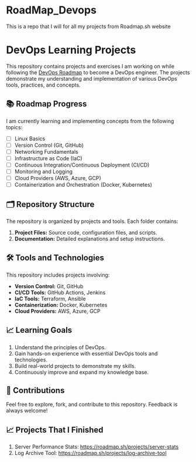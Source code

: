 # RoadMap_Devops
This is a repo that I will for all my projects from Roadmap.sh website

# DevOps Learning Projects

This repository contains projects and exercises I am working on while following the [DevOps Roadmap](https://roadmap.sh/devops) to become a DevOps engineer. The projects demonstrate my understanding and implementation of various DevOps tools, practices, and concepts.

## 📚 Roadmap Progress
I am currently learning and implementing concepts from the following topics:
- [ ] Linux Basics
- [ ] Version Control (Git, GitHub)
- [ ] Networking Fundamentals
- [ ] Infrastructure as Code (IaC)
- [ ] Continuous Integration/Continuous Deployment (CI/CD)
- [ ] Monitoring and Logging
- [ ] Cloud Providers (AWS, Azure, GCP)
- [ ] Containerization and Orchestration (Docker, Kubernetes)

## 🗂️ Repository Structure
The repository is organized by projects and tools. Each folder contains:
1. **Project Files:** Source code, configuration files, and scripts.
2. **Documentation:** Detailed explanations and setup instructions.


## 🛠️ Tools and Technologies
This repository includes projects involving:
- **Version Control:** Git, GitHub
- **CI/CD Tools:** GitHub Actions, Jenkins
- **IaC Tools:** Terraform, Ansible
- **Containerization:** Docker, Kubernetes
- **Cloud Providers:** AWS, Azure, GCP

## 📈 Learning Goals
1. Understand the principles of DevOps.
2. Gain hands-on experience with essential DevOps tools and technologies.
3. Build real-world projects to demonstrate my skills.
4. Continuously improve and expand my knowledge base.

## 🤝 Contributions
Feel free to explore, fork, and contribute to this repository. Feedback is always welcome!



## 📈 Projects That I Finished
1. Server Performance Stats: https://roadmap.sh/projects/server-stats
2. Log Archive Tool: https://roadmap.sh/projects/log-archive-tool